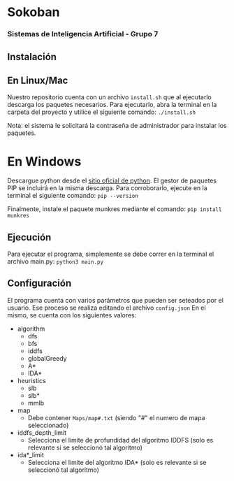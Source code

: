 # Sokoban
### Sistemas de Inteligencia Artificial - Grupo 7

## Instalación

## En Linux/Mac
Nuestro repositorio cuenta con un archivo `install.sh` que al ejecutarlo descarga los paquetes necesarios.
Para ejecutarlo, abra la terminal en la carpeta del proyecto y utilice el siguiente comando:
`./install.sh`

Nota: el sistema le solicitará la contraseña de administrador para instalar los paquetes.

# En Windows
Descargue python desde el [sitio oficial de python](https://www.python.org/downloads/). 
El gestor de paquetes PIP se incluirá en la misma descarga. Para corroborarlo, ejecute en la terminal el siguiente comando: 
`pip --version`

Finalmente, instale el paquete munkres mediante el comando:
`pip install munkres`


## Ejecución
Para ejecutar el programa, simplemente se debe correr en la terminal el archivo main.py:
`python3 main.py`

## Configuración
El programa cuenta con varios parámetros que pueden ser seteados por el usuario. Ese proceso se realiza editando el archivo `config.json`
En el mismo, se cuenta con los siguientes valores:
- algorithm
  - dfs
  - bfs
  - iddfs
  - globalGreedy
  - A*
  - IDA*
- heuristics
  - slb
  - slb*
  - mmlb
- map
  - Debe contener `Maps/map#.txt` (siendo "#" el numero de mapa seleccionado)
- iddfs_depth_limit
  - Selecciona el limite de profundidad del algoritmo IDDFS (solo es relevante si se seleccionó tal algoritmo)
- ida*_limit
  - Selecciona el limite del algoritmo IDA* (solo es relevante si se seleccionó tal algoritmo)
